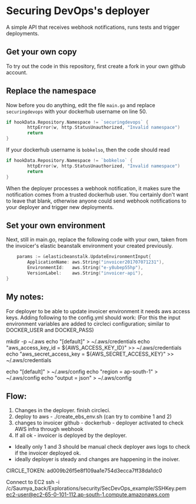 # Securing DevOps's deployer
A simple API that receives webhook notifications, runs tests and trigger deployments.

Get your own copy
-----------------

To try out the code in this repository, first create a fork in your own github account.

## Replace the namespace

Now before you do anything, edit the file `main.go` and replace `securingdevops` with your dockerhub username on line 50.
```go
if hookData.Repository.Namespace != `securingdevops` {
		httpError(w, http.StatusUnauthorized, "Invalid namespace")
		return
}
```

If your dockerhub username is `bobkelso`, then the code should read
```go
if hookData.Repository.Namespace != `bobkelso` {
		httpError(w, http.StatusUnauthorized, "Invalid namespace")
		return
}
```
When the deployer processes a webhook notification, it makes sure the notification comes from a trusted dockerhub user. You certainly don't want to leave that blank, otherwise anyone could send webhook notifications to your deployer and trigger new deployments.

## Set your own environment

Next, still in main.go, replace the following code with your own, taken from the invoicer's elastic beanstalk environment your created previously.

```go
	params := &elasticbeanstalk.UpdateEnvironmentInput{
		ApplicationName: aws.String("invoicer201707071231"),
		EnvironmentId:   aws.String("e-y8ubep55hp"),
		VersionLabel:    aws.String("invoicer-api"),
}
```
## My notes:
For deployer to be able to update invoicer environment it needs aws access keys. Adding following to the config.yml should work:
(For this the input environment variables are added to circleci configuration; similar to DOCKER_USER and DOCKER_PASS)

mkdir -p ~/.aws
echo "[default]" > ~/.aws/credentials
echo "aws_access_key_id = ${AWS_ACCESS_KEY_ID}" >> ~/.aws/credentials
echo "aws_secret_access_key = ${AWS_SECRET_ACCESS_KEY}" >> ~/.aws/credentials

echo "[default]" > ~/.aws/config
echo "region = ap-south-1"  > ~/.aws/config
echo "output = json" > ~/.aws/config


## Flow:
1. Changes in the deployer. finish circleci.
2. deploy to aws  - ./create_ebs_env.sh 
(can try to combine 1 and 2)
3. changes to invoicer github - dockerhub - deployer activated to check AWS infra through webhook 
4. If all ok - invoicer is deployed by the deployer. 
- Ideally only 1 and 3 should be manual
check deployer aws logs to check if the invoicer deployed ok.
- ideally deployer is steady and changes are happening in the inoiver.


CIRCLE_TOKEN: ad009b26f5e8f109aa1e754d3ecca7ff38da1dc0

Connect to EC2
ssh -i /c/Saumya_back/Explorations/security/SecDevOps_example/SSHKey.pem ec2-user@ec2-65-0-101-112.ap-south-1.compute.amazonaws.com
